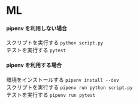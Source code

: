 # ML

#### pipenv を利用しない場合
スクリプトを実行する ```python script.py```  
テストを実行する ```pytest```  

#### pipenv を利用する場合
環境をインストールする ```pipenv install --dev```  
スクリプトを実行する ```pipenv run python script.py```  
テストを実行する ```pipenv run pytest```  
